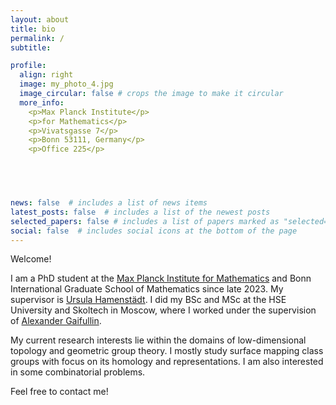 ```yaml
---
layout: about
title: bio
permalink: /
subtitle:

profile:
  align: right
  image: my_photo_4.jpg
  image_circular: false # crops the image to make it circular
  more_info:
    <p>Max Planck Institute</p>
    <p>for Mathematics</p>
    <p>Vivatsgasse 7</p>
    <p>Bonn 53111, Germany</p>
    <p>Office 225</p>

   



news: false  # includes a list of news items
latest_posts: false  # includes a list of the newest posts
selected_papers: false # includes a list of papers marked as "selected={true}"
social: false  # includes social icons at the bottom of the page
---
```


Welcome!

I am a PhD student at the [Max Planck Institute for Mathematics](https://www.mpim-bonn.mpg.de) and Bonn International Graduate School of Mathematics since late 2023. My supervisor is [Ursula Hamenstädt](https://www.math.uni-bonn.de/people/ursula/). I did my BSc and MSc at the HSE University and Skoltech in Moscow, where I worked under the supervision of [Alexander Gaifullin](https://faculty.skoltech.ru/people/alexandergaifullin).

My current research interests lie within the domains of low-dimensional topology and geometric group theory. I mostly study surface mapping class groups with focus on its homology and representations. I am also interested in some combinatorial problems.

Feel free to contact me!


